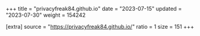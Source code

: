 +++
title = "privacyfreak84.github.io"
date = "2023-07-15"
updated = "2023-07-30"
weight = 154242

[extra]
source = "https://privacyfreak84.github.io/"
ratio = 1
size = 151
+++
